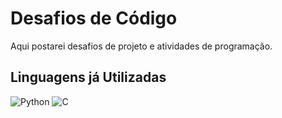 # Desafios de Código
Aqui postarei desafios de projeto e atividades de programação.

## Linguagens já Utilizadas

![Python](https://img.shields.io/badge/Python-000?style=for-the-badge&logo=python)
![C](https://img.shields.io/badge/C-000?style=for-the-badge&logo=c)
